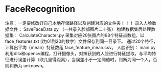 # FaceRecognition
注意：一定要修改好自己本地存储路径以及创建对应的文件夹！！！
录入人脸数据文件：  SaveFaceData.py  （一共录入脸部图片二十张）
构建数据集后处理数据集：   CalculateCharacter.py
采集对应20张图片的68个特征点数组，以 face_features.txt (i为01到20的数字）文件保存到同一目录下。
通过20个特征，计算出平均（mean）特征数组 face_feature_mean.csv。
人脸识别： main.py
利用dlib和opencv编程，打开摄像头，对捕获到的人脸进行特征提取，与平均特征进行误差计算（欧几里得距离），当误差小于一定阈值时，判断为同一个人，否则判断为 unknown。

